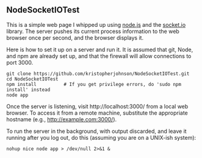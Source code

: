 ## NodeSocketIOTest

This is a simple web page I whipped up using [node.js](http://nodejs.org/) and the [socket.io](http://socket.io/) library. The server pushes its current process information to the web browser once per second, and the browser displays it.

Here is how to set it up on a server and run it.  It is assumed that git, Node, and npm are already set up, and that the firewall will allow connections to port 3000.

    git clone https://github.com/kristopherjohnson/NodeSocketIOTest.git
    cd NodeSocketIOTest
    npm install          # If you get privilege errors, do 'sudo npm install' instead
    node app

Once the server is listening, visit http://localhost:3000/ from a local web browser.  To access it from a remote machine, substitute the appropriate hostname (e.g., http://example.com:3000/).

To run the server in the background, with output discarded, and leave it running after you log out, do this (assuming you are on a UNIX-ish system):

    nohup nice node app > /dev/null 2>&1 &